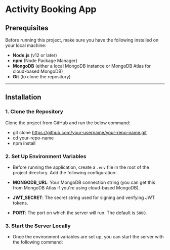 # Activity Booking App

## Prerequisites

Before running this project, make sure you have the following installed on your local machine:

- **Node.js** (v12 or later)
- **npm** (Node Package Manager)
- **MongoDB** (either a local MongoDB instance or MongoDB Atlas for cloud-based MongoDB)
- **Git** (to clone the repository)

---

## Installation

### 1. Clone the Repository

Clone the project from GitHub and run the below command:

- git clone https://github.com/your-username/your-repo-name.git
- cd your-repo-name
- npm install

### 2. Set Up Environment Variables

- Before running the application, create a `.env` file in the root of the project directory. Add the following configuration:

- **MONGODB_URL**: Your MongoDB connection string (you can get this from MongoDB Atlas if you're using cloud-based MongoDB).
- **JWT_SECRET**: The secret string used for signing and verifying JWT tokens.
- **PORT**: The port on which the server will run. The default is `5000`.

### 3. Start the Server Locally

- Once the environment variables are set up, you can start the server with the following command:

```bash

```
